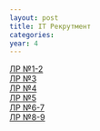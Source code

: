 ```yaml
---
layout: post
title: IT Рекрутмент
categories: 
year: 4
---
```


[ЛР №1-2](https://disk.yandex.ru/i/W-3YdA1xIOI0hQ)\
[ЛР №3](https://disk.yandex.ru/i/sR1f0kdSKNyk0Q)\
[ЛР №4](https://disk.yandex.ru/i/cfVoK1-UF9zygw)\
[ЛР №5](https://disk.yandex.ru/d/ZO9OkhoFQKC08g)\
[ЛР №6-7](https://disk.yandex.ru/i/TpS9yZq4IVJByA)\
[ЛР №8-9](https://disk.yandex.ru/d/GHJcCNwj2ZhS0A)